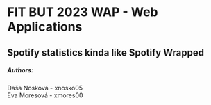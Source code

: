 # FIT BUT 2023 WAP - Web Applications
## Spotify statistics kinda like Spotify Wrapped

##### Authors:
Daša Nosková - xnosko05 <br />
Eva Moresová - xmores00 <br />
